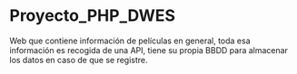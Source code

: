 # Proyecto_PHP_DWES
Web que contiene información de películas en general, toda esa información es recogida de una API, tiene su propia BBDD para almacenar los datos en caso de que se registre.
